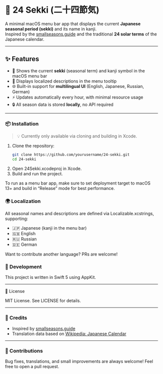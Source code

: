 # 🌿 24 Sekki (二十四節気)

A minimal macOS menu bar app that displays the current **Japanese seasonal period (sekki)** and its name in kanji.  
Inspired by the [smallseasons.guide](https://smallseasons.guide/) and the traditional **24 solar terms** of the Japanese calendar.

---

## ✨ Features

- 📆 Shows the current **sekki** (seasonal term) and kanji symbol in the macOS menu bar
- 📜 Displays localized descriptions in the menu tooltip
- 🌐 Built-in support for **multilingual UI** (English, Japanese, Russian, German)
- ⚡️ Updates automatically every hour, with minimal resource usage
- 🔒 All season data is stored **locally**, no API required

---

### 📦 Installation

> 💡 Currently only available via cloning and building in Xcode.

1. Clone the repository:
   ```bash
   git clone https://github.com/yourusername/24-sekki.git
   cd 24-sekki
2.	Open 24Sekki.xcodeproj in Xcode.
3.	Build and run the project.

To run as a menu bar app, make sure to set deployment target to macOS 13+ and build in “Release” mode for best performance.

### 🌍 Localization

All seasonal names and descriptions are defined via Localizable.xcstrings, supporting:
- 🇯🇵 Japanese (kanji in the menu bar)
- 🇬🇧 English
- 🇷🇺 Russian
- 🇩🇪 German

Want to contribute another language? PRs are welcome!

### 🔧 Development

This project is written in Swift 5 using AppKit.

---

📜 License

MIT License. See LICENSE for details.

---

### 🌸 Credits

- Inspired by [smallseasons.guide](smallseasons.guide)
- Translation data based on [Wikipedia: Japanese Calendar]([url](https://en.wikipedia.org/wiki/Japanese_calendar))

---

### 🙏 Contributions

Bug fixes, translations, and small improvements are always welcome! Feel free to open a pull request.
